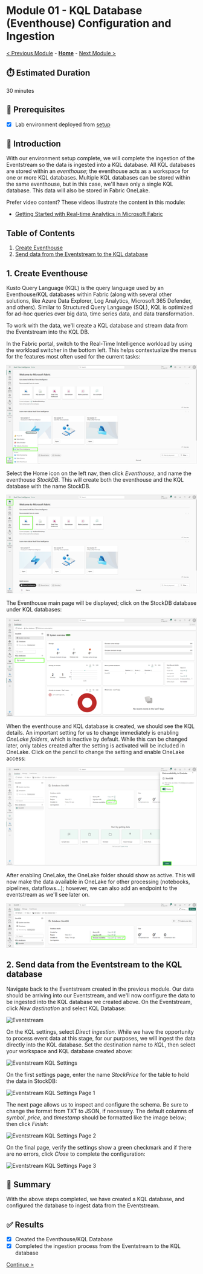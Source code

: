 # Module 01 - KQL Database (Eventhouse) Configuration and Ingestion

[< Previous Module](./module00.md) - **[Home](../README.md)** - [Next Module >](./module02.md)

## :stopwatch: Estimated Duration

30 minutes

## :thinking: Prerequisites

- [x] Lab environment deployed from [setup](../modules/module00.md)

## :loudspeaker: Introduction

With our environment setup complete, we will complete the ingestion of the Eventstream so the data is ingested into a KQL database. All KQL databases are stored within an *eventhouse*; the eventhouse acts as a workspace for one or more KQL databases. Multiple KQL databases can be stored within the same eventhouse, but in this case, we'll have only a single KQL database. This data will also be stored in Fabric OneLake. 

Prefer video content? These videos illustrate the content in this module:
* [Getting Started with Real-time Analytics in Microsoft Fabric](https://youtu.be/wGox1lf0ve0)

## Table of Contents

1. [Create Eventhouse](#1-create-eventhouse)
2. [Send data from the Eventstream to the KQL database](#2-send-data-from-the-eventstream-to-the-kql-database)

## 1. Create Eventhouse

Kusto Query Language (KQL) is the query language used by an Eventhouse/KQL databases within Fabric (along with several other solutions, like Azure Data Explorer, Log Analytics, Microsoft 365 Defender, and others). Similar to Structured Query Language (SQL), KQL is optimized for ad-hoc queries over big data, time series data, and data transformation. 

To work with the data, we'll create a KQL database and stream data from the Eventstream into the KQL DB. 

In the Fabric portal, switch to the Real-Time Intelligence workload by using the workload switcher in the bottom left. This helps contextualize the menus for the features most often used for the current tasks:

![Fabric Workload](../images/module01/workload.png)

Select the Home icon on the left nav, then click *Eventhouse*, and name the eventhouse *StockDB*. This will create both the eventhouse and the KQL database with the name StockDB. 

![New KQL Database](../images/module01/createkqldb.png)

The Eventhouse main page will be displayed; click on the StockDB database under KQL databases:

![New Eventhouse](../images/module01/eventhousemainpage.png)

When the eventhouse and KQL database is created, we should see the KQL details. An important setting for us to change immediately is enabling *OneLake folders*, which is inactive by default. While this can be changed later, only tables created after the setting is activated will be included in OneLake. Click on the pencil to change the setting and enable OneLake access:

![Enable OneLake](../images/module01/kqlenableonelake.png)

After enabling OneLake, the OneLake folder should show as active. This will now make the data available in OneLake for other processing (notebooks, pipelines, dataflows...); however, we can also add an endpoint to the eventstream as we'll see later on.

![OneLake Active](../images/module01/kqlonelakeactive.png)

## 2. Send data from the Eventstream to the KQL database

Navigate back to the Eventstream created in the previous module. Our data should be arriving into our Eventstream, and we'll now configure the data to be ingested into the KQL database we created above. On the Eventstream, click *New destination* and select KQL Database:

![Eventstream](../images/module01/eventstream-kql.png)

On the KQL settings, select *Direct ingestion*. While we have the opportunity to process event data at this stage, for our purposes, we will ingest the data directly into the KQL database. Set the destination name to *KQL*, then select your workspace and KQL database created above:

![Eventstream KQL Settings](../images/module01/eventstream-kqlsettings.png)

On the first settings page, enter the name *StockPrice* for the table to hold the data in StockDB:

![Eventstream KQL Settings Page 1](../images/module01/eventstream-kqlconfig1.png)

The next page allows us to inspect and configure the schema. Be sure to change the format from TXT to JSON, if necessary. The default columns of *symbol*, *price*, and *timestamp* should be formatted like the image below; then click *Finish*:

![Eventstream KQL Settings Page 2](../images/module01/eventstream-kqlconfig2.png)

On the final page, verify the settings show a green checkmark and if there are no errors, click *Close* to complete the configuration:

![Eventstream KQL Settings Page 3](../images/module01/eventstream-kqlconfig3.png)

## :tada: Summary

With the above steps completed, we have created a KQL database, and configured the database to ingest data from the Eventstream. 

## :white_check_mark: Results

- [x] Created the Eventhouse/KQL Database
- [x] Completed the ingestion process from the Eventstream to the KQL database

[Continue >](./module02.md)

